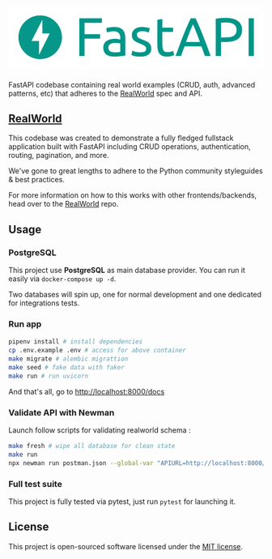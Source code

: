# ![RealWorld Example App](logo.png)

FastAPI codebase containing real world examples (CRUD, auth, advanced patterns, etc) that adheres to the [RealWorld](https://github.com/gothinkster/realworld-example-apps) spec and API.

## [RealWorld](https://github.com/gothinkster/realworld)

This codebase was created to demonstrate a fully fledged fullstack application built with FastAPI including CRUD operations, authentication, routing, pagination, and more.

We've gone to great lengths to adhere to the Python community styleguides & best practices.

For more information on how to this works with other frontends/backends, head over to the [RealWorld](https://github.com/gothinkster/realworld) repo.

## Usage

### PostgreSQL

This project use **PostgreSQL** as main database provider. You can run it easily via `docker-compose up -d`.

Two databases will spin up, one for normal development and one dedicated for integrations tests.

### Run app

```sh
pipenv install # install dependencies
cp .env.example .env # access for above container
make migrate # alembic migrattion
make seed # fake data with faker
make run # run uvicorn
```

And that's all, go to <http://localhost:8000/docs>

### Validate API with Newman

Launch follow scripts for validating realworld schema :

```sh
make fresh # wipe all database for clean state
make run
npx newman run postman.json --global-var "APIURL=http://localhost:8000/api" --global-var="USERNAME=johndoe" --global-var="EMAIL=john.doe@example.com" --global-var="PASSWORD=password"
```

### Full test suite

This project is fully tested via pytest, just run `pytest` for launching it.

## License

This project is open-sourced software licensed under the [MIT license](https://adr1enbe4udou1n.mit-license.org).

